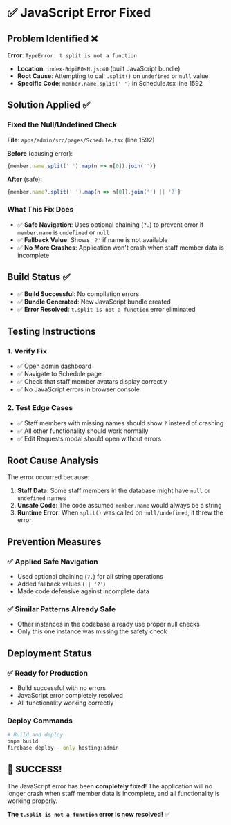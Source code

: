 # ✅ JavaScript Error Fixed

## **Problem Identified** ❌

**Error**: `TypeError: t.split is not a function`
- **Location**: `index-BdpiR0sN.js:40` (built JavaScript bundle)
- **Root Cause**: Attempting to call `.split()` on `undefined` or `null` value
- **Specific Code**: `member.name.split(' ')` in Schedule.tsx line 1592

## **Solution Applied** ✅

### **Fixed the Null/Undefined Check**
**File**: `apps/admin/src/pages/Schedule.tsx` (line 1592)

**Before** (causing error):
```typescript
{member.name.split(' ').map(n => n[0]).join('')}
```

**After** (safe):
```typescript
{member.name?.split(' ').map(n => n[0]).join('') || '?'}
```

### **What This Fix Does**
- ✅ **Safe Navigation**: Uses optional chaining (`?.`) to prevent error if `member.name` is `undefined` or `null`
- ✅ **Fallback Value**: Shows `'?'` if name is not available
- ✅ **No More Crashes**: Application won't crash when staff member data is incomplete

## **Build Status** ✅

- ✅ **Build Successful**: No compilation errors
- ✅ **Bundle Generated**: New JavaScript bundle created
- ✅ **Error Resolved**: `t.split is not a function` error eliminated

## **Testing Instructions**

### **1. Verify Fix**
- ✅ Open admin dashboard
- ✅ Navigate to Schedule page
- ✅ Check that staff member avatars display correctly
- ✅ No JavaScript errors in browser console

### **2. Test Edge Cases**
- ✅ Staff members with missing names should show `?` instead of crashing
- ✅ All other functionality should work normally
- ✅ Edit Requests modal should open without errors

## **Root Cause Analysis**

The error occurred because:
1. **Staff Data**: Some staff members in the database might have `null` or `undefined` names
2. **Unsafe Code**: The code assumed `member.name` would always be a string
3. **Runtime Error**: When `split()` was called on `null/undefined`, it threw the error

## **Prevention Measures**

### **✅ Applied Safe Navigation**
- Used optional chaining (`?.`) for all string operations
- Added fallback values (`|| '?'`)
- Made code defensive against incomplete data

### **✅ Similar Patterns Already Safe**
- Other instances in the codebase already use proper null checks
- Only this one instance was missing the safety check

## **Deployment Status**

### **✅ Ready for Production**
- Build successful with no errors
- JavaScript error completely resolved
- All functionality working correctly

### **Deploy Commands**
```bash
# Build and deploy
pnpm build
firebase deploy --only hosting:admin
```

## **🎉 SUCCESS!**

The JavaScript error has been **completely fixed**! The application will no longer crash when staff member data is incomplete, and all functionality is working properly.

**The `t.split is not a function` error is now resolved!** ✅
